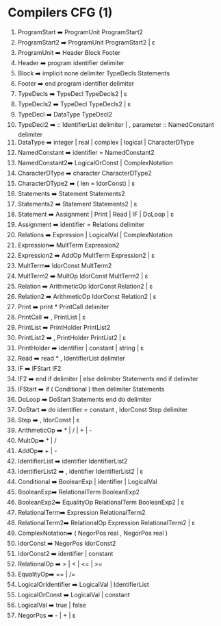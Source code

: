 # Compilers CFG (1)

1. ProgramStart ➡️ ProgramUnit ProgramStart2 
2. ProgramStart2 ➡️ ProgramUnit ProgramStart2 | ɛ
3. ProgramUnit ➡️ Header Block Footer
4. Header ➡️ program identifier delimiter
5. Block ➡️ implicit none delimiter TypeDecls Statements
6. Footer ➡️ end program identifier delimiter
7. TypeDecls ➡️ TypeDecl TypeDecls2 | ɛ
8. TypeDecls2 ➡️ TypeDecl TypeDecls2 | ɛ
9. TypeDecl ➡️ DataType TypeDecl2
10. TypeDecl2 ➡️ :: IdentifierList delimiter | , parameter :: NamedConstant delimiter
11. DataType ➡️ integer | real | complex | logical | CharacterDType
12. NamedConstant ➡️ identifier = NamedConstant2 
13. NamedConstant2➡️ LogicalOrConst | ComplexNotation 
14. CharacterDType ➡️ character CharacterDType2
15. CharacterDType2 ➡️ ( len = IdorConst) | ɛ 
16. Statements ➡️ Statement Statements2 
17. Statements2 ➡️ Statement Statements2 | ɛ
18. Statement ➡️ Assignment | Print | Read | IF | DoLoop | ɛ
19. Assignment ➡️ identifier = Relations delimiter
20. Relations ➡️ Expression | LogicalVal | ComplexNotation 
21. Expression➡️ MultTerm Expression2
22. Expression2 ➡️ AddOp MultTerm Expression2 | ɛ
23. MultTerm➡️ IdorConst MultTerm2
24. MultTerm2 ➡️ MultOp IdorConst MultTerm2 | ɛ
25. Relation ➡️ ArithmeticOp IdorConst Relation2 | ɛ 
26. Relation2 ➡️ ArithmeticOp IdorConst Relation2 | ɛ 
27. Print ➡️ print *  PrintCall delimiter
28. PrintCall ➡️ , PrintList | ɛ
29. PrintList ➡️ PrintHolder PrintList2 
30. PrintList2 ➡️ , PrintHolder PrintList2 | ɛ
31. PrintHolder ➡️ identifier | constant | string | ɛ
32. Read ➡️ read * , IdentifierList delimiter
33. IF ➡️ IFStart IF2
34. IF2 ➡️ end if delimiter | else delimiter Statements end if delimiter
35. IFStart ➡️ if ( Conditional ) then delimiter Statements
36. DoLoop ➡️ DoStart Statements end do delimiter
37. DoStart ➡️ do identifier = constant , IdorConst  Step delimiter
38. Step ➡️ , IdorConst  | ɛ
39. ArithmeticOp ➡️ * | / | + | - 
40. MultOp➡️ * | /
41. AddOp➡️ + | -
42. IdentifierList ➡️ identifier IdentifierList2 
43. IdentifierList2 ➡️ , identifier IdentifierList2 | ɛ
44. Conditional ➡️ BooleanExp | identifier | LogicalVal 
45. BooleanExp➡️ RelationalTerm BooleanExp2 
46. BooleanExp2➡️ EqualityOp RelationalTerm BooleanExp2 | ɛ 
47. RelationalTerm➡️ Expression RelationalTerm2
48. RelationalTerm2➡️ RelationalOp Expression RelationalTerm2 | ɛ
49. ComplexNotation➡️ ( NegorPos real , NegorPos real )
50. IdorConst ➡️ NegorPos IdorConst2 
51. IdorConst2 ➡️ identifier | constant 
52. RelationalOp ➡️ > | < | <= | >= 
53. EqualityOp➡️ == | /=
54. LogicalOrIdentifier ➡️ LogicalVal | IdentifierList 
55. LogicalOrConst ➡️ LogicalVal | constant
56. LogicalVal ➡️ true | false
57. NegorPos ➡️ - | + | ɛ